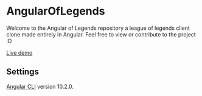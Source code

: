 # AngularOfLegends

Welcome to the Angular of Legends repository a league of legends client clone made entirely in Angular. Feel free to view or contribute to the project :D

[Live demo](http://angularoflegends.ivinrodrigues.com/) 

## Settings

[Angular CLI](https://github.com/angular/angular-cli) version 10.2.0.
